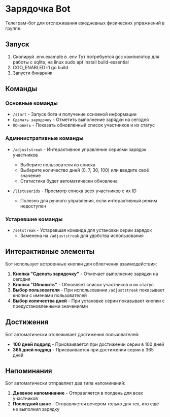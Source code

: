 # Зарядочка Bot

Телеграм-бот для отслеживания ежедневных физических упражнений в группе.

## Запуск

1. Скопируй .env.example в .env
   Тут потребуется gcc компилятор для работы с sqlite, на linux sudo apt install build-essential
2. CGO_ENABLED=1 go build
3. Запусти бинарник

## Команды

### Основные команды

- `/start` - Запуск бота и получение основной информации
- `Сделать зарядочку` - Отметить выполнение зарядки на сегодня
- `Обновить` - Показать обновленный список участников и их статус

### Административные команды

- `/adjuststreak` - Интерактивное управление сериями зарядок участников

  - Выберите пользователя из списка
  - Выберите количество дней (0, 7, 30, 100) или введите своё значение
  - Статистика будет автоматически обновлена

- `/listuserids` - Просмотр списка всех участников с их ID
  - Полезно для ручного управления, если интерактивный режим недоступен

### Устаревшие команды

- `/setstreak` - Устаревшая команда для установки серии зарядок
  - Заменена на `/adjuststreak` для удобства использования

## Интерактивные элементы

Бот использует встроенные кнопки для облегчения взаимодействия:

1. **Кнопка "Сделать зарядочку"** - Отмечает выполнение зарядки на сегодня
2. **Кнопка "Обновить"** - Обновляет список участников и их статус
3. **Выбор пользователя** - При использовании `/adjuststreak` показывает кнопки с именами пользователей
4. **Выбор количества дней** - При установке серии показывает кнопки с предустановленными значениями

## Достижения

Бот автоматически отслеживает достижения пользователей:

- **100 дней подряд** - Присваивается при достижении серии в 100 дней
- **365 дней подряд** - Присваивается при достижении серии в 365 дней

## Напоминания

Бот автоматически отправляет два типа напоминаний:

1. **Дневное напоминание** - Отправляется в полдень для всех участников
2. **Последний шанс** - Отправляется вечером только для тех, кто ещё не выполнил зарядку
